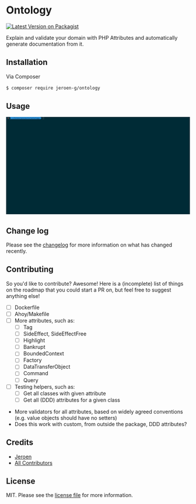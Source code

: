 # Ontology

[![Latest Version on Packagist][ico-version]][link-packagist]

Explain and validate your domain with PHP Attributes and automatically generate documentation from it. 

## Installation

Via Composer

``` bash
$ composer require jeroen-g/ontology
```

## Usage

![image](./ontology.gif)

## Change log

Please see the [changelog](changelog.md) for more information on what has changed recently.

## Contributing

So you'd like to contribute? Awesome! Here is a (incomplete) list of things on the roadmap that you could start a PR on,
but feel free to suggest anything else!

- [ ] Dockerfile
- [ ] Ahoy/Makefile
- [ ] More attributes, such as:
    - [ ] Tag
    - [ ] SideEffect, SideEffectFree
    - [ ] Highlight
    - [ ] Bankrupt
    - [ ] BoundedContext
    - [ ] Factory
    - [ ] DataTransferObject
    - [ ] Command
    - [ ] Query
- [ ] Testing helpers, such as:
    - [ ] Get all classes with given attribute
    - [ ] Get all (DDD) attributes for a given class
- More validators for all attributes, based on widely agreed conventions (e.g. value objects should have no setters)
- Does this work with custom, from outside the package, DDD attributes?

## Credits

- [Jeroen](https://github.com/jeroen-g)
- [All Contributors][link-contributors]

## License

MIT. Please see the [license file](license.md) for more information.

[ico-version]: https://img.shields.io/packagist/v/jeroen-g/ontology.svg?style=flat-square

[link-packagist]: https://packagist.org/packages/jeroen-g/ontology
[link-contributors]: ../../contributors
